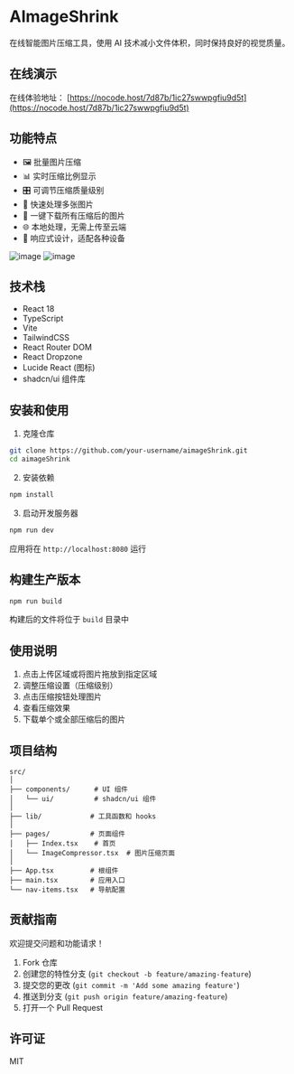 # AImageShrink

在线智能图片压缩工具，使用 AI 技术减小文件体积，同时保持良好的视觉质量。

## 在线演示

在线体验地址： [https://nocode.host/7d87b/1ic27swwpgfiu9d5t](https://nocode.host/7d87b/1ic27swwpgfiu9d5t)

## 功能特点

- 🖼️ 批量图片压缩
- 📊 实时压缩比例显示
- 🎛️ 可调节压缩质量级别
- 🚀 快速处理多张图片
- 💾 一键下载所有压缩后的图片
- 🌐 本地处理，无需上传至云端
- 📱 响应式设计，适配各种设备

![image](https://github.com/user-attachments/assets/9123b041-a8a1-46c0-8c33-b9b269b4ecad)
![image](https://github.com/user-attachments/assets/aad7623d-9189-4d32-a282-2cbfc207bcc2)

## 技术栈

- React 18
- TypeScript
- Vite
- TailwindCSS
- React Router DOM
- React Dropzone
- Lucide React (图标)
- shadcn/ui 组件库

## 安装和使用

1. 克隆仓库

```bash
git clone https://github.com/your-username/aimageShrink.git
cd aimageShrink
```

2. 安装依赖

```bash
npm install
```

3. 启动开发服务器

```bash
npm run dev
```

应用将在 `http://localhost:8080` 运行

## 构建生产版本

```bash
npm run build
```

构建后的文件将位于 `build` 目录中

## 使用说明

1. 点击上传区域或将图片拖放到指定区域
2. 调整压缩设置（压缩级别）
3. 点击压缩按钮处理图片
4. 查看压缩效果
5. 下载单个或全部压缩后的图片

## 项目结构

```
src/
│
├── components/      # UI 组件
│   └── ui/          # shadcn/ui 组件
│
├── lib/            # 工具函数和 hooks
│
├── pages/          # 页面组件
│   ├── Index.tsx    # 首页
│   └── ImageCompressor.tsx  # 图片压缩页面
│
├── App.tsx         # 根组件
├── main.tsx        # 应用入口
└── nav-items.tsx   # 导航配置
```

## 贡献指南

欢迎提交问题和功能请求！

1. Fork 仓库
2. 创建您的特性分支 (`git checkout -b feature/amazing-feature`)
3. 提交您的更改 (`git commit -m 'Add some amazing feature'`)
4. 推送到分支 (`git push origin feature/amazing-feature`)
5. 打开一个 Pull Request

## 许可证

MIT
